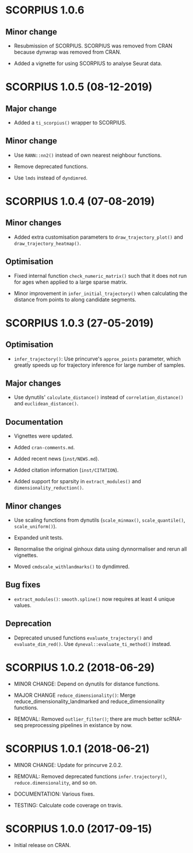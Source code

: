 # SCORPIUS 1.0.6

## Minor change

 * Resubmission of SCORPIUS. SCORPIUS was removed from CRAN because 
   dynwrap was removed from CRAN.
   
 * Added a vignette for using SCORPIUS to analyse Seurat data.

# SCORPIUS 1.0.5 (08-12-2019)

## Major change
 * Added a `ti_scorpius()` wrapper to SCORPIUS.
   
## Minor change
 * Use `RANN::nn2()` instead of own nearest neighbour functions. 
 
 * Remove deprecated functions.
 
 * Use `lmds` instead of `dyndimred`.

# SCORPIUS 1.0.4 (07-08-2019)

## Minor changes
 
 * Added extra customisation parameters to `draw_trajectory_plot()` and `draw_trajectory_heatmap()`.
 
## Optimisation

 * Fixed internal function `check_numeric_matrix()` such that it does not run for ages when applied to 
   a large sparse matrix.
   
 * Minor improvement in `infer_initial_trajectory()` when calculating the distance from points to 
   along candidate segments.

# SCORPIUS 1.0.3 (27-05-2019)

## Optimisation

 * `infer_trajectory()`: Use princurve's `approx_points` parameter, which greatly speeds up
   for trajectory inference for large number of samples.
   
## Major changes

 * Use dynutils' `calculate_distance()` instead of `correlation_distance()` and `euclidean_distance()`.
   
## Documentation

 * Vignettes were updated.

 * Added `cran-comments.md`.
 
 * Added recent news (`inst/NEWS.md`).
 
 * Added citation information (`inst/CITATION`).
 
 * Added support for sparsity in `extract_modules()` and `dimensionality_reduction()`.
 
## Minor changes

 * Use scaling functions from dynutils (`scale_minmax()`, `scale_quantile()`, `scale_uniform()`).
 
 * Expanded unit tests.
 
 * Renormalise the original ginhoux data using dynnormaliser and rerun all vignettes. 
 
 * Moved `cmdscale_withlandmarks()` to dyndimred.
 
## Bug fixes
 
 * `extract_modules()`: `smooth.spline()` now requires at least 4 unique values.
 
## Deprecation

 * Deprecated unused functions `evaluate_trajectory()` and `evaluate_dim_red()`.
   Use `dyneval::evaluate_ti_method()` instead.


# SCORPIUS 1.0.2 (2018-06-29)

 * MINOR CHANGE: Depend on dynutils for distance functions.
 
 * MAJOR CHANGE `reduce_dimensionality()`: Merge reduce_dimensionality_landmarked
   and reduce_dimensionality functions.

 * REMOVAL: Removed `outlier_filter()`; there are much better scRNA-seq preprocessing
   pipelines in existance by now.

# SCORPIUS 1.0.1 (2018-06-21)

 * MINOR CHANGE: Update for princurve 2.0.2.

 * REMOVAL: Removed deprecated functions `infer.trajectory()`, `reduce.dimensionality`, and so on.

 * DOCUMENTATION: Various fixes.

 * TESTING: Calculate code coverage on travis.
 
# SCORPIUS 1.0.0 (2017-09-15)

 * Initial release on CRAN.

